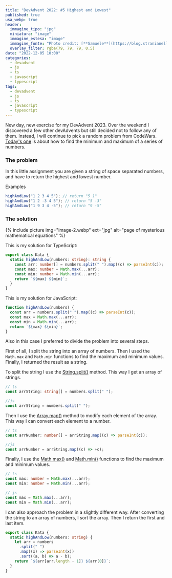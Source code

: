 ```yaml
---
title: "DevAdvent 2022: #5 Highest and Lowest"
published: true
usa_webp: true
header:
  immagine_tipo: "jpg"
  miniatura: "image"
  immagine_estesa: "image"
  immagine_fonte: "Photo credit: [**Samuele**](https://blog.stranianelli.com/)"
  overlay_filter: rgba(79, 79, 79, 0.5)
date: "2022-12-05 10:00"
categories:
  - devadvent
  - js
  - ts
  - javascript
  - typescript
tags:
  - devadvent
  - js
  - ts
  - javascript
  - typescript
---
```


New day, new exercise for my DevAdvent 2023. Over the weekend I discovered a few other devAdvents but still decided not to follow any of them. Instead, I will continue to pick a random problem from CodeWars. [Today's one](https://www.codewars.com/kata/554b4ac871d6813a03000035) is about how to find the minimum and maximum of a series of numbers.

### The problem

In this little assignment you are given a string of space separated numbers, and have to return the highest and lowest number.

Examples

```js
highAndLow("1 2 3 4 5"); // return "5 1"
highAndLow("1 2 -3 4 5"); // return "5 -3"
highAndLow("1 9 3 4 -5"); // return "9 -5"
```

### The solution

{% include picture img="image-2.webp" ext="jpg" alt="page of mysterious mathematical equations" %}

This is my solution for TypeScript:

```ts
export class Kata {
  static highAndLow(numbers: string): string {
    const arr: number[] = numbers.split(" ").map((c) => parseInt(c));
    const max: number = Math.max(...arr);
    const min: number = Math.min(...arr);
    return `${max} ${min}`;
  }
}
```

This is my solution for JavaScript:

```js
function highAndLow(numbers) {
  const arr = numbers.split(" ").map((c) => parseInt(c));
  const max = Math.max(...arr);
  const min = Math.min(...arr);
  return `${max} ${min}`;
}
```

Also in this case I preferred to divide the problem into several steps.

First of all, I split the string into an array of numbers. Then I used the `Math.max` and `Math.min` functions to find the maximum and minimum values. Finally, I returned the result as a string.

To split the string I use the [String.split()](https://developer.mozilla.org/en-US/docs/Web/JavaScript/Reference/Global_Objects/String/split) method. This way I get an array of strings.

```ts
// ts
const arrString: string[] = numbers.split(" ");

//js
const arrString = numbers.split(" ");
```

Then I use the [Array.map()](https://developer.mozilla.org/en-US/docs/Web/JavaScript/Reference/Global_Objects/Array/map) method to modify each element of the array. This way I can convert each element to a number.

```ts
// ts
const arrNumber: number[] = arrString.map((c) => parseInt(c));

//js
const arrNumber = arrString.map((c) => +c);
```

Finally, I use the [Math.max()](https://developer.mozilla.org/en-US/docs/Web/JavaScript/Reference/Global_Objects/Math/max) and [Math.min()](https://developer.mozilla.org/en-US/docs/Web/JavaScript/Reference/Global_Objects/Math/min) functions to find the maximum and minimum values.

```ts
// ts
const max: number = Math.max(...arr);
const min: number = Math.min(...arr);

// js
const max = Math.max(...arr);
const min = Math.min(...arr);
```

I can also approach the problem in a slightly different way. After converting the string to an array of numbers, I sort the array. Then I return the first and last item.

```ts
export class Kata {
  static highAndLow(numbers: string) {
    let arr = numbers
      .split(" ")
      .map((x) => parseInt(x))
      .sort((a, b) => a - b);
    return `${arr[arr.length - 1]} ${arr[0]}`;
  }
}
```
